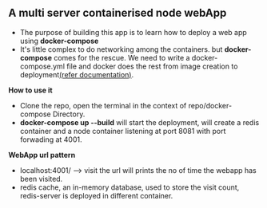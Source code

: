 ## A multi server containerised node webApp
- The purpose of building this app is to learn how to deploy a web app using **docker-compose**
- It's little complex to do networking among the containers. but **docker-compose** comes for the rescue. We need to write a docker-compose.yml file and docker does the rest from image creation to deployment[(refer documentation)](https://docs.docker.com/compose/).

**How to use it**
* Clone the repo, open the terminal in the context of repo/docker-compose Directory.
* **docker-compose up --build** will start the deployment, will create a redis container and a node container listening at port 8081 with port forwading at 4001.

**WebApp url pattern**
* localhost:4001/ --> visit the url will prints the no of time the webapp has been visited.
* redis cache, an in-memory database, used to store the visit count, redis-server is deployed in different container.